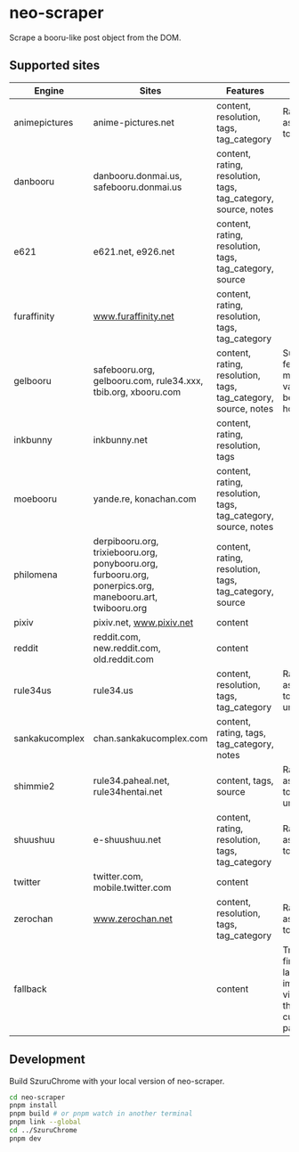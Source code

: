 # neo-scraper

Scrape a booru-like post object from the DOM.

## Supported sites

| Engine         | Sites                                                                                                                                    | Features                                                       | Notes                                                         |
| -------------- | ---------------------------------------------------------------------------------------------------------------------------------------- | -------------------------------------------------------------- | ------------------------------------------------------------- |
| animepictures  | anime-pictures.net                                                                                                                       | content, resolution, tags, tag_category                        | Rating is assumed to be safe.                                 |
| danbooru       | danbooru.donmai.us, safebooru.donmai.us                                                                                                  | content, rating, resolution, tags, tag_category, source, notes |                                                               |
| e621           | e621.net, e926.net                                                                                                                       | content, rating, resolution, tags, tag_category, source        |                                                               |
| furaffinity    | www.furaffinity.net                                                                                                                      | content, rating, resolution, tags, tag_category                |                                                               |
| gelbooru       | safebooru.org, gelbooru.com, rule34.xxx, tbib.org, xbooru.com                                                                            | content, rating, resolution, tags, tag_category, source, notes | Supported features might vary between hosts.                  |
| inkbunny       | inkbunny.net                                                                                                                             | content, rating, resolution, tags                              |                                                               |
| moebooru       | yande.re, konachan.com                                                                                                                   | content, rating, resolution, tags, tag_category, source, notes |                                                               |
| philomena      | derpibooru.org, trixiebooru.org, ponybooru.org, furbooru.org, ponerpics.org, manebooru.art, twibooru.org                                 | content, rating, resolution, tags, tag_category, source        |                                                               |
| pixiv          | pixiv.net, www.pixiv.net                                                                                                                 | content                                                        |                                                               |
| reddit         | reddit.com, new.reddit.com, old.reddit.com                                                                                               | content                                                        |                                                               |
| rule34us       | rule34.us                                                                                                                                | content, resolution, tags, tag_category                        | Rating is assumed to be unsafe.                               |
| sankakucomplex | chan.sankakucomplex.com                                                                                                                  | content, rating, tags, tag_category, notes                     |                                                               |
| shimmie2       | rule34.paheal.net, rule34hentai.net                                                                                                      | content, tags, source                                          | Rating is assumed to be unsafe.                               |
| shuushuu       | e-shuushuu.net                                                                                                                           | content, rating, resolution, tags, tag_category                | Rating is assumed to be safe.                                 |
| twitter        | twitter.com, mobile.twitter.com                                                                                                          | content                                                        |                                                               |
| zerochan       | www.zerochan.net                                                                                                                         | content, resolution, tags, tag_category                        | Rating is assumed to be safe.                                 |
| fallback       |                                                                                                                                          | content                                                        | Tries to find the largest image or video on the current page. |

## Development

Build SzuruChrome with your local version of neo-scraper.

```sh
cd neo-scraper
pnpm install
pnpm build # or pnpm watch in another terminal
pnpm link --global
cd ../SzuruChrome
pnpm dev
```
